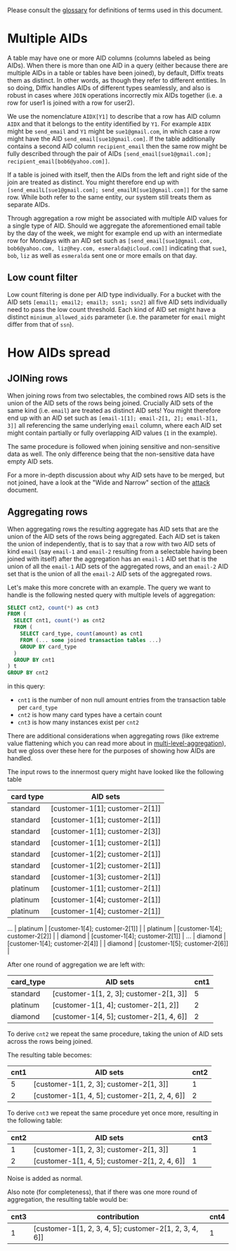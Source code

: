 Please consult the [glossary](glossary.md) for definitions of terms used in this document.

# Multiple AIDs

A table may have one or more AID columns (columns labeled as being AIDs). When there is more than one AID in a query (either because there are multiple AIDs in a table or tables have been joined), by default, Diffix treats them as distinct. In other words, as though they refer to different entities. In so doing, Diffix handles AIDs of different types seamlessly, and also is robust in cases where `JOIN` operations incorrectly mix AIDs together (i.e. a row for user1 is joined with a row for user2).

We use the nomenclature `AIDX[Y1]` to describe that a row has AID column `AIDX` and that it belongs to the entity identified by `Y1`. For example `AIDX` might be `send_email` and `Y1` might be `sue1@gmail.com`, in which case a row might have the AID `send_email[sue1@gmail.com]`.
If the table additionally contains a second AID column `recipient_email` then the same row might be fully described through the pair of AIDs `[send_email[sue1@gmail.com]; recipient_email[bob6@yahoo.com]]`.

If a table is joined with itself, then the AIDs from the left and right side of the join are treated as distinct.
You might therefore end up with `[send_emailL[sue1@gmail.com]; send_emailR[sue1@gmail.com]]` for the same row. While both refer to the same entity, our system still treats them as separate AIDs.

Through aggregation a row might be associated with multiple AID values for a single type of AID. Should we aggregate the aforementioned email table by the day of the week, we might for example end up with an intermediate row for Mondays with an AID set such as `[send_email[sue1@gmail.com, bob6@yahoo.com, liz@hey.com, esmeralda@icloud.com]]` indicating that `sue1`, `bob`, `liz` as well as `esmeralda` sent one or more emails on that day.


## Low count filter

Low count filtering is done per AID type individually. For a bucket with the AID sets `[email1; email2; email3; ssn1; ssn2]` all five AID sets individually need to pass the low count threshold. Each kind of AID set might have a distinct  `minimum_allowed_aids` parameter (i.e. the parameter for `email` might differ from that of `ssn`).


# How AIDs spread

## JOINing rows

When joining rows from two selectables, the combined rows AID sets is the union of the AID sets of the rows being joined. Crucially AID sets of the same kind (i.e. `email`) are treated as distinct AID sets! You might therefore end up with an AID set such as `[email-1[1]; email-2[1, 2]; email-3[1, 3]]` all referencing the same underlying `email` column, where each AID set might contain partially or fully overlapping AID values (`1` in the example).

The same procedure is followed when joining sensitive and non-sensitive data as well. The only difference being that the non-sensitive data have empty AID sets.

For a more in-depth discussion about why AID sets have to be merged, but not joined, have a look at the "Wide and Narrow" section of the [attack](attacks.md) document.


## Aggregating rows

When aggregating rows the resulting aggregate has AID sets that are the union of the AID sets of the rows being aggregated. Each AID set is taken the union of independently, that is to say that a row with two AID sets of kind `email` (say `email-1` and `email-2` resulting from a selectable having been joined with itself) after the aggregation has an `email-1` AID set that is the union of all the `email-1` AID sets of the aggregated rows, and an `email-2` AID set that is the union of all the `email-2` AID sets of the aggregated rows.

Let's make this more concrete with an example. The query we want to handle
is the following nested query with multiple levels of aggregation:

```sql
SELECT cnt2, count(*) as cnt3
FROM (
  SELECT cnt1, count(*) as cnt2
  FROM (
    SELECT card_type, count(amount) as cnt1
    FROM (... some joined transaction tables ...)
    GROUP BY card_type
  )
  GROUP BY cnt1
) t
GROUP BY cnt2
```

in this query:
- `cnt1` is the number of non null amount entries from the transaction table per `card_type`
- `cnt2` is how many card types have a certain count
- `cnt3` is how many instances exist per `cnt2`

There are additional considerations when aggregating rows (like extreme value flattening which you can read more about in
[multi-level-aggregation](multi-level-aggregation.md)), but we gloss over these here for the purposes of showing how AIDs are handled.

The input rows to the innermost query might have looked like the following table

| card type | AID sets                       |
| --------- | ------------------------------ |
| standard  | [customer-1[1]; customer-2[1]] |
| standard  | [customer-1[1]; customer-2[1]] |
| standard  | [customer-1[1]; customer-2[3]] |
| standard  | [customer-1[1]; customer-2[1]] |
| standard  | [customer-1[2]; customer-2[1]] |
| standard  | [customer-1[2]; customer-2[1]] |
| standard  | [customer-1[3]; customer-2[1]] |
| platinum  | [customer-1[1]; customer-2[1]] |
| platinum  | [customer-1[4]; customer-2[1]] |
| platinum  | [customer-1[4]; customer-2[1]] |
...
| platinum  | [customer-1[4]; customer-2[1]] |
| platinum  | [customer-1[4]; customer-2[2]] |
| diamond   | [customer-1[4]; customer-2[1]] |
...
| diamond   | [customer-1[4]; customer-2[4]] |
| diamond   | [customer-1[5]; customer-2[6]] |


After one round of aggregation we are left with:

| card_type | AID sets                                | cnt1 |
| --------- | --------------------------------------- | ---- |
| standard  | [customer-1[1, 2, 3]; customer-2[1, 3]] | 5    |
| platinum  | [customer-1[1, 4]; customer-2[1, 2]]    | 2    |
| diamond   | [customer-1[4, 5]; customer-2[1, 4, 6]] | 2    |

To derive `cnt2` we repeat the same procedure, taking the union of AID sets across the rows being joined.

The resulting table becomes:

| cnt1 | AID sets                                      | cnt2 |
| ---- | --------------------------------------------- | ---- |
| 5    | [customer-1[1, 2, 3]; customer-2[1, 3]]       | 1    |
| 2    | [customer-1[1, 4, 5]; customer-2[1, 2, 4, 6]] | 2    |

To derive `cnt3` we repeat the same procedure yet once more, resulting in the following table:

| cnt2 | AID sets                                      | cnt3 |
| ---- | --------------------------------------------- | ---- |
| 1    | [customer-1[1, 2, 3]; customer-2[1, 3]]       | 1    |
| 2    | [customer-1[1, 4, 5]; customer-2[1, 2, 4, 6]] | 1    |

Noise is added as normal.

Also note (for completeness), that if there was one more round of aggregation, the resulting table would be:

| cnt3 | contribution                                           | cnt4 |
| ---- | ------------------------------------------------------ | ---- |
| 1    | [customer-1[1, 2, 3, 4, 5]; customer-2[1, 2, 3, 4, 6]] | 1    |